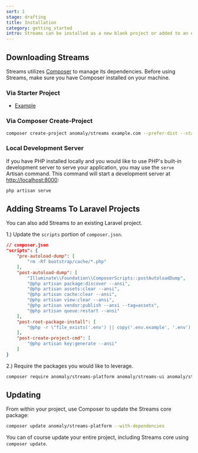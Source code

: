 ```yaml
---
sort: 1
stage: drafting
title: Installation
category: getting_started
intro: Streams can be installed as a new blank project or added to an existing Laravel application.
---
```


## Downloading Streams

Streams utilizes [Composer](https://getcomposer.org/) to manage its dependencies. Before using Streams, make sure you have Composer installed on your machine.

### Via Starter Project

- [Example](https://github.com/anomalylabs/example)

### Via Composer Create-Project

```bash
composer create-project anomaly/streams example.com --prefer-dist --stability=dev
```

### Local Development Server

If you have PHP installed locally and you would like to use PHP's built-in development server to serve your application, you may use the `serve` Artisan command. This command will start a development server at [http://localhost:8000](http://localhost:8000):

```bash
php artisan serve
```


## Adding Streams To Laravel Projects

You can also add Streams to an existing Laravel project.

1.) Update the `scripts` portion of `composer.json`.

```json
// composer.json
"scripts": {
    "pre-autoload-dump": [
        "rm -Rf bootstrap/cache/*.php"
    ],
    "post-autoload-dump": [
        "Illuminate\\Foundation\\ComposerScripts::postAutoloadDump",
        "@php artisan package:discover --ansi",
        "@php artisan assets:clear --ansi",
        "@php artisan cache:clear --ansi",
        "@php artisan view:clear --ansi",
        "@php artisan vendor:publish --ansi --tag=assets",
        "@php artisan queue:restart --ansi"
    ],
    "post-root-package-install": [
        "@php -r \"file_exists('.env') || copy('.env.example', '.env');\""
    ],
    "post-create-project-cmd": [
        "@php artisan key:generate --ansi"
    ]
}
```

2.) Require the packages you would like to leverage.

```bash
composer require anomaly/streams-platform anomaly/streams-ui anomaly/streams-api
```


## Updating
From within your project, use Composer to update the Streams core package:

```bash
composer update anomaly/streams-platform --with-dependencies
```

You can of course update your entire project, including Streams core using `composer update`.
